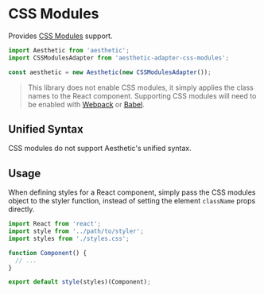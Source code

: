 # CSS Modules

Provides [CSS Modules](https://github.com/css-modules/css-modules) support.

```javascript
import Aesthetic from 'aesthetic';
import CSSModulesAdapter from 'aesthetic-adapter-css-modules';

const aesthetic = new Aesthetic(new CSSModulesAdapter());
```

> This library does not enable CSS modules, it simply applies the class names to the
> React component. Supporting CSS modules will need to be enabled with
> [Webpack](https://github.com/webpack/css-loader) or
> [Babel](https://github.com/michalkvasnicak/babel-plugin-css-modules-transform).

## Unified Syntax

CSS modules do not support Aesthetic's unified syntax.

## Usage

When defining styles for a React component, simply pass the CSS modules object to
the styler function, instead of setting the element `className` props directly.

```javascript
import React from 'react';
import style from '../path/to/styler';
import styles from './styles.css';

function Component() {
  // ...
}

export default style(styles)(Component);
```
